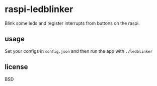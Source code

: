 raspi-ledblinker
================

Blink some leds and register interrupts from buttons on the raspi.

usage
-----
Set your configs in `config.json` and then run the app with `./ledblinker`

license
-------
BSD
